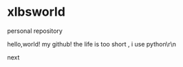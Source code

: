 # xlbsworld
personal  repository

hello,world!
my github!
the life is too short , i use python\r\n

next
